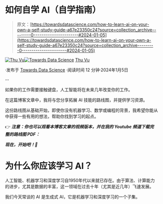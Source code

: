 # 如何自学 AI（自学指南）

> 原文：[https://towardsdatascience.com/how-to-learn-ai-on-your-own-a-self-study-guide-a67e23350c24?source=collection_archive---------0-----------------------#2024-01-05](https://towardsdatascience.com/how-to-learn-ai-on-your-own-a-self-study-guide-a67e23350c24?source=collection_archive---------0-----------------------#2024-01-05)

[](https://medium.com/@vuthihienthu.ueb?source=post_page---byline--a67e23350c24--------------------------------)[![Thu Vu](../Images/d5d1b5895e241983b5853cb22583b6bf.png)](https://medium.com/@vuthihienthu.ueb?source=post_page---byline--a67e23350c24--------------------------------)[](https://towardsdatascience.com/?source=post_page---byline--a67e23350c24--------------------------------)[![Towards Data Science](../Images/a6ff2676ffcc0c7aad8aaf1d79379785.png)](https://towardsdatascience.com/?source=post_page---byline--a67e23350c24--------------------------------) [Thu Vu](https://medium.com/@vuthihienthu.ueb?source=post_page---byline--a67e23350c24--------------------------------)

·发布于 [Towards Data Science](https://towardsdatascience.com/?source=post_page---byline--a67e23350c24--------------------------------) ·阅读时间 12 分钟·2024年1月5日

--

如果你的工作需要接触键盘，人工智能将在未来几年改变你的工作。

在这篇博客文章中，我将与您分享拓展 AI 技能的路线图，并提供学习资源。

这份路线图从基础开始，即使你没有机器学习、数学或编程的背景，我希望你能从中获得一些有用的想法，帮助你找到学习的起点。

👉 ***注意：你也可以观看本博客文章的视频版本，并在我的 Youtube 频道下载完整的路线图 PDF：***

***现在，开始吧！💪***

# 为什么你应该学习 AI？

人工智能、机器学习和深度学习自1950年代以来就已存在。由于算法、计算能力的进步，尤其是数据的丰富，这一领域在过去十年（尤其是近几年）飞速发展。

我们今天常谈的 AI 是生成式 AI，它是机器学习和深度学习的一个子集。

